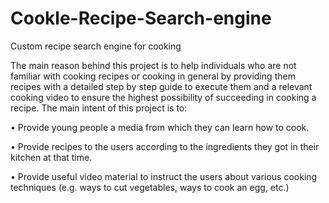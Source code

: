 # Cookle-Recipe-Search-engine
Custom recipe search engine for cooking

The main reason behind this project is to help individuals who are not familiar with cooking recipes or cooking in general by providing them recipes with a detailed step by step guide to execute them and a relevant cooking video to ensure the highest possibility of succeeding in cooking a recipe. The main intent of this project is to: 

•	Provide young people a media from which they can learn how to cook.

•	Provide recipes to the users according to the ingredients they got in their kitchen at that time.

•	Provide useful video material to instruct the users about various cooking techniques (e.g. ways to cut vegetables, ways to cook an egg, etc.)

